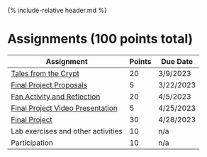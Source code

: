 {% include-relative header.md %}

# Assignments (100 points total)

| Assignment                                                     | Points | Due Date   |
| ---------------------------------------------------------------| ---    | ---------- |
| [Tales from the Crypt](assignment-tales-from-the-crypt.md)     | 20     | 3/9/2023   |
| [Final Project Proposals](assignment-final-project-proposal.md)|  5     | 3/22/2023  |
| [Fan Activity and Reflection](assignment-fan-activity.md)      | 20     | 4/5/2023   |
| [Final Project Video Presentation](assignment-video.md)        |  5     | 4/25/2023  |
| [Final Project](assignment-final-project.md)                   | 30     | 4/28/2023  |
| Lab exercises and other activities                             | 10     | n/a        |
| Participation                                                  | 10     | n/a        |
